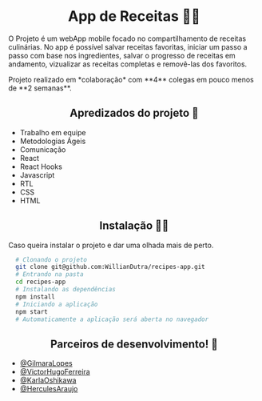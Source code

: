 <h1 align="center"> App de Receitas 🍛🥤 </h1>

<p>
O Projeto é um webApp mobile focado no compartilhamento de receitas culinárias. No app é possível salvar receitas favoritas, iniciar um passo a passo com base nos ingredientes, salvar o progresso de receitas em andamento, vizualizar as receitas completas e removê-las dos favoritos.
</p>

<p>
Projeto realizado em *colaboração*  com **4** colegas em pouco menos de **2 semanas**.

</p>

<h2 align="center"> Apredizados do projeto 📝 </h2>

- Trabalho em equipe
- Metodologias Ágeis
- Comunicação
- React
- React Hooks
- Javascript
- RTL
- CSS
- HTML

<h2 align="center"> Instalação 👨‍💻 </h2>

Caso queira instalar o projeto e dar uma olhada mais de perto.

```bash
  # Clonando o projeto
  git clone git@github.com:WillianDutra/recipes-app.git
  # Entrando na pasta
  cd recipes-app
  # Instalando as dependências
  npm install
  # Iniciando a aplicação
  npm start
  # Automaticamente a aplicação será aberta no navegador
```
<h2 align="center">Parceiros de desenvolvimento! 🚀</h2>

- [@GilmaraLopes](https://github.com/GilmaraLopes)
- [@VictorHugoFerreira](https://github.com/victorhugoferreira)
- [@KarlaOshikawa](https://github.com/karlaoshikawa)
- [@HerculesAraujo](https://github.com/herculesaraujo)
